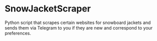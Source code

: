 # SnowJacketScraper
Python script that scrapes certain websites for snowboard jackets and sends them via Telegram to you if they are new and correspond to your preferences.
